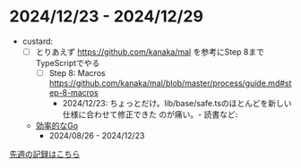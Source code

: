 # 2024/12/23 - 2024/12/29

- custard:
    - [ ] とりあえず <https://github.com/kanaka/mal> を参考にStep 8までTypeScriptでやる
        - [ ] Step 8: Macros <https://github.com/kanaka/mal/blob/master/process/guide.md#step-8-macros>
            - 2024/12/23: ちょっとだけ。lib/base/safe.tsのほとんどを新しい仕様に合わせて修正できた
のが痛い。- 読書など:
    - [効率的なGo](https://www.oreilly.co.jp//books/9784814400539/)
        - 2024/08/26 - 2024/12/23

[先週の記録はこちら](https://github.com/igrep/daily-commits/blob/8f6a51c04cdc170271e7ae1247113dac886f189e/yesterday.md)
